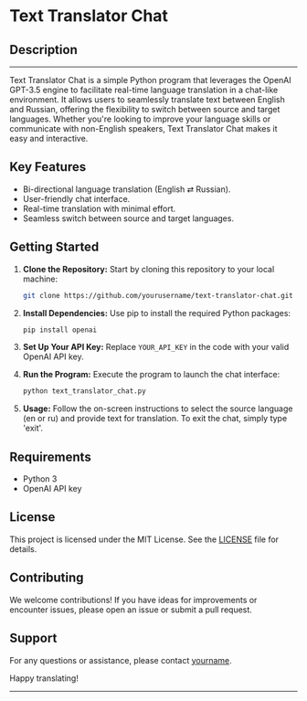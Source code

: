 # Text Translator Chat

## Description

---

Text Translator Chat is a simple Python program that leverages the OpenAI GPT-3.5 engine to facilitate real-time language translation in a chat-like environment. It allows users to seamlessly translate text between English and Russian, offering the flexibility to switch between source and target languages. Whether you're looking to improve your language skills or communicate with non-English speakers, Text Translator Chat makes it easy and interactive.

## Key Features

- Bi-directional language translation (English ⇄ Russian).
- User-friendly chat interface.
- Real-time translation with minimal effort.
- Seamless switch between source and target languages.

## Getting Started

1. **Clone the Repository:** Start by cloning this repository to your local machine:

    ```bash
    git clone https://github.com/yourusername/text-translator-chat.git
    ```

2. **Install Dependencies:** Use pip to install the required Python packages:

    ```bash
    pip install openai
    ```

3. **Set Up Your API Key:** Replace `YOUR_API_KEY` in the code with your valid OpenAI API key.

4. **Run the Program:** Execute the program to launch the chat interface:

    ```bash
    python text_translator_chat.py
    ```

5. **Usage:** Follow the on-screen instructions to select the source language (en or ru) and provide text for translation. To exit the chat, simply type 'exit'.

## Requirements

- Python 3
- OpenAI API key

## License

This project is licensed under the MIT License. See the [LICENSE](LICENSE) file for details.

## Contributing

We welcome contributions! If you have ideas for improvements or encounter issues, please open an issue or submit a pull request.

## Support

For any questions or assistance, please contact [yourname](mailto:youremail@example.com).

Happy translating!

---
